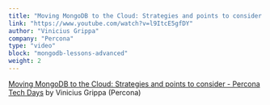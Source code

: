 ```yaml
---
title: "Moving MongoDB to the Cloud: Strategies and points to consider - Percona Tech Days"
link: "https://www.youtube.com/watch?v=l9ItcE5gfDY"
author: "Vinicius Grippa"
company: "Percona"
type: "video"
block: "mongodb-lessons-advanced"
weight: 2
---
```


[Moving MongoDB to the Cloud: Strategies and points to consider - Percona Tech Days](https://www.youtube.com/watch?v=l9ItcE5gfDY) by Vinicius Grippa (Percona)